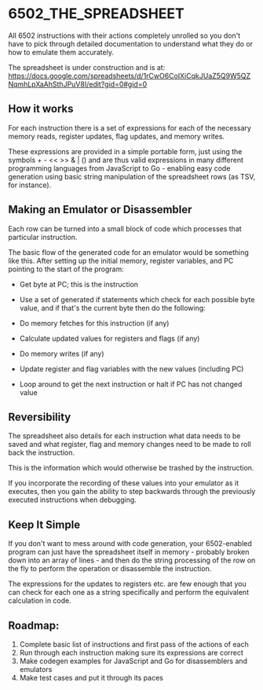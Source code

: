 # 6502_THE_SPREADSHEET

All 6502 instructions with their actions completely unrolled so you don't have to pick through detailed documentation to understand what they do or how to emulate them accurately.

The spreadsheet is under construction and is at:
https://docs.google.com/spreadsheets/d/1rCwO6CoIXiCqkJUaZ5Q9W5QZNqmhLpXaAhSthJPuV8I/edit?gid=0#gid=0

## How it works

For each instruction there is a set of expressions for each of the necessary memory reads, register updates, flag updates, and memory writes.

These expressions are provided in a simple portable form, just using the symbols + - << >> & | () and are thus valid expressions in many different programming languages from JavaScript to Go - enabling easy code generation using basic string manipulation of the spreadsheet rows (as TSV, for instance).

## Making an Emulator or Disassembler

Each row can be turned into a small block of code which processes that particular instruction.

The basic flow of the generated code for an emulator would be something like this. After setting up the initial memory, register variables, and PC pointing to the start of the program:

* Get byte at PC; this is the instruction

* Use a set of generated if statements which check for each possible byte value, and if that's the current byte then do the following:

* Do memory fetches for this instruction (if any)

* Calculate updated values for registers and flags (if any)

* Do memory writes (if any)

* Update register and flag variables with the new values (including PC)

* Loop around to get the next instruction or halt if PC has not changed value

## Reversibility

The spreadsheet also details for each instruction what data needs to be saved and what register, flag and memory changes need to be made to roll back the instruction.

This is the information which would otherwise be trashed by the instruction.

If you incorporate the recording of these values into your emulator as it executes, then you gain the ability to step backwards through the previously executed instructions when debugging.

## Keep It Simple

If you don't want to mess around with code generation, your 6502-enabled program can just have the spreadsheet itself in memory - probably broken down into an array of lines - and then do the string processing of the row on the fly to perform the operation or disassemble the instruction.

The expressions for the updates to registers etc. are few enough that you can check for each one as a string specifically and perform the equivalent calculation in code.

## Roadmap:

1) Complete basic list of instructions and first pass of the actions of each
2) Run through each instruction making sure its expressions are correct
3) Make codegen examples for JavaScript and Go for disassemblers and emulators
4) Make test cases and put it through its paces

